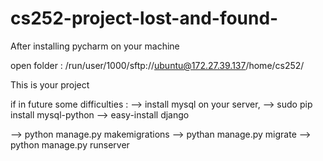 # cs252-project-lost-and-found-

After installing pycharm on your machine 

open folder : /run/user/1000/sftp://ubuntu@172.27.39.137/home/cs252/ 

This is your project 

if in future some difficulties :
--> install mysql on your server, 
--> sudo pip install mysql-python 
--> easy-install django

--> python manage.py makemigrations 
--> pythan manage.py migrate
--> python manage.py runserver

